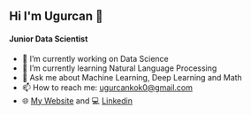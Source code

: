 
## Hi I'm Ugurcan 👋
#### Junior Data Scientist


- 🔭 I’m currently working on Data Science
- 🌱 I’m currently learning Natural Language Processing
- 💬 Ask me about Machine Learning, Deep Learning and Math 
- 📫 How to reach me: ugurcankok0@gmail.com
- :globe_with_meridians: [My Website](https://www.ugurcankok.me) and :computer: [Linkedin](https://www.linkedin.com/in/ugur-can-kok/)
